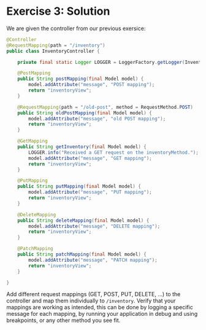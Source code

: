 # Exercise 3: Solution

We are given the controller from our previous exersice:

```java
@Controller
@RequestMapping(path = "/inventory")
public class InventoryController {

    private final static Logger LOGGER = LoggerFactory.getLogger(InventoryController.class);

    @PostMapping
    public String postMapping(final Model model) {
        model.addAttribute("message", "POST mapping");
        return "inventoryView";
    }

    @RequestMapping(path = "/old-post", method = RequestMethod.POST)
    public String oldPostMapping(final Model model) {
        model.addAttribute("message", "old POST mapping");
        return "inventoryView";
    }

    @GetMapping
    public String getInventory(final Model model) {
        LOGGER.info("Received a GET request on the inventoryMethod.");
        model.addAttribute("message", "GET mapping");
        return "inventoryView";
    }

    @PutMapping
    public String putMapping(final Model model) {
        model.addAttribute("message", "PUT mapping");
        return "inventoryView";
    }

    @DeleteMapping
    public String deleteMapping(final Model model) {
        model.addAttribute("message", "DELETE mapping");
        return "inventoryView";
    }

    @PatchMapping
    public String patchMapping(final Model model) {
        model.addAttribute("message", "PATCH mapping");
        return "inventoryView";
    }

}
```

Add different request mappings (GET, POST, PUT, DELETE, ...) to the controller and map them individually to `/inventory`. Verify that your mappings are working as intended, this can be done by logging a specific message for each mapping, by running your application in debug and using breakpoints, or any other method you see fit.

